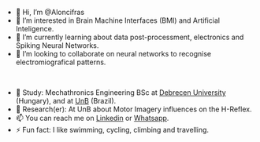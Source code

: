 - 👋 Hi, I’m @Aloncifras
- 👀 I’m interested in Brain Machine Interfaces (BMI) and Artificial Inteligence.
- 🌱 I’m currently learning about data post-processment, electronics and Spiking Neural Networks. 
- 💞️ I’m looking to collaborate on neural networks to recognise electromiografical patterns.

<br>

- 🔭 Study: Mechathronics Engineering BSc at [Debrecen University](https://mechatronics.unideb.hu/hu) (Hungary), and at [UnB](https://int.unb.br/en/) (Brazil).
- 🔭 Research(er): At UnB about Motor Imagery influences on the H-Reflex.
- 📫 You can reach me on [Linkedin](https://www.linkedin.com/in/arthurmalonso/) or [Whatsapp](https://api.whatsapp.com/send/?phone=36705913457&app_absent=0).
- ⚡ Fun fact: I like swimming, cycling, climbing and travelling.
